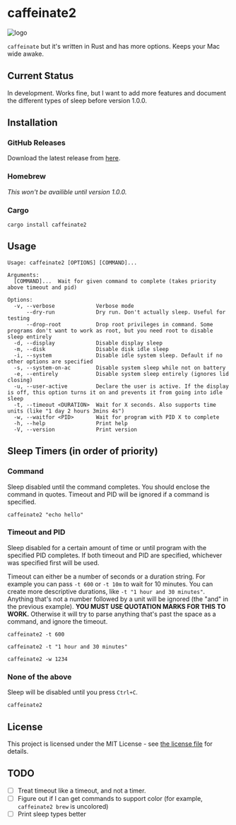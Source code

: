 # caffeinate2

![logo](https://randomblock1.com/assets/images/caffeinate2.svg)

`caffeinate` but it's written in Rust and has more options. Keeps your Mac wide awake.

## Current Status

In development. Works fine, but I want to add more features and document the different types of sleep before version 1.0.0.

## Installation

### GitHub Releases

Download the latest release from [here](https://github.com/randomblock1/caffeinate2/releases/latest).

### Homebrew

_This won't be availible until version 1.0.0._

### Cargo

`cargo install caffeinate2`

## Usage

```plaintext
Usage: caffeinate2 [OPTIONS] [COMMAND]...

Arguments:
  [COMMAND]...  Wait for given command to complete (takes priority above timeout and pid)

Options:
  -v, --verbose             Verbose mode
      --dry-run             Dry run. Don't actually sleep. Useful for testing
      --drop-root           Drop root privileges in command. Some programs don't want to work as root, but you need root to disable sleep entirely
  -d, --display             Disable display sleep
  -m, --disk                Disable disk idle sleep
  -i, --system              Disable idle system sleep. Default if no other options are specified
  -s, --system-on-ac        Disable system sleep while not on battery
  -e, --entirely            Disable system sleep entirely (ignores lid closing)
  -u, --user-active         Declare the user is active. If the display is off, this option turns it on and prevents it from going into idle sleep
  -t, --timeout <DURATION>  Wait for X seconds. Also supports time units (like "1 day 2 hours 3mins 4s")
  -w, --waitfor <PID>       Wait for program with PID X to complete
  -h, --help                Print help
  -V, --version             Print version
```

## Sleep Timers (in order of priority)

### Command

Sleep disabled until the command completes. You should enclose the command in quotes. Timeout and PID will be ignored if a command is specified.

`caffeinate2 "echo hello"`

### Timeout and PID

Sleep disabled for a certain amount of time or until program with the specified PID completes. If both timeout and PID are specified, whichever was specified first will be used.

Timeout can either be a number of seconds or a duration string. For example you can pass `-t 600` or `-t 10m` to wait for 10 minutes. You can create more descriptive durations, like `-t "1 hour and 30 minutes"`. Anything that's not a number followed by a unit will be ignored (the "and" in the previous example). **YOU MUST USE QUOTATION MARKS FOR THIS TO WORK.** Otherwise it will try to parse anything that's past the space as a command, and ignore the timeout.

`caffeinate2 -t 600`

`caffeinate2 -t "1 hour and 30 minutes"`

`caffeinate2 -w 1234`

### None of the above

Sleep will be disabled until you press `Ctrl+C`.

`caffeinate2`

## License

This project is licensed under the MIT License - see [the license file](LICENSE.txt) for details.

## TODO

- [ ] Treat timeout like a timeout, and not a timer.
- [ ] Figure out if I can get commands to support color (for example, `caffeinate2 brew` is uncolored)
- [ ] Print sleep types better
